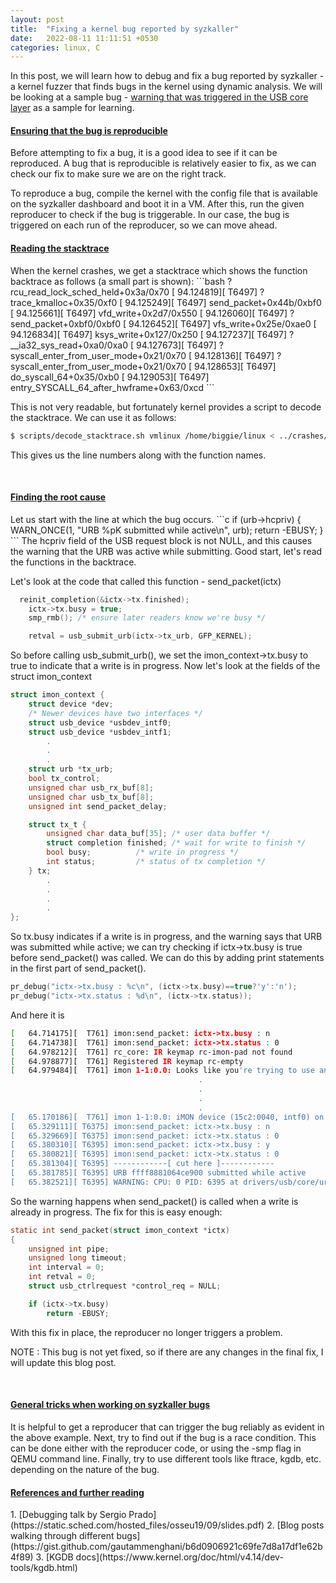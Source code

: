 ```yaml
---
layout: post
title:  "Fixing a kernel bug reported by syzkaller"
date:   2022-08-11 11:11:51 +0530
categories: linux, C
---
```

<style type="text/css">
  img {
    padding: 5px;
    display: block;
  }
</style>
In this post, we will learn how to debug and fix a bug reported by syzkaller - a kernel fuzzer that finds bugs in the kernel using dynamic analysis. We will be looking at a sample bug - [warning that was triggered in the USB core layer](https://syzkaller.appspot.com/bug?id=e378e6a51fbe6c5cc43e34f131cc9a315ef0337e) as a sample for learning.

<h4><b><u>Ensuring that the bug is reproducible</u></b></h4>
Before attempting to fix a bug, it is a good idea to see if it can be reproduced. A bug that is reproducible is relatively easier to fix, as we can check our fix to make sure we are on the right track.

To reproduce a bug, compile the kernel with the config file that is available on the syzkaller dashboard and boot it in a VM. After this, run the given reproducer to check if the bug is triggerable. In our case, the bug is triggered on each run of the reproducer, so we can move ahead.

<h4><b><u>Reading the stacktrace</u></b></h4>
When the kernel crashes, we get a stacktrace which shows the function backtrace as follows (a small part is shown):
```bash
? rcu_read_lock_sched_held+0x3a/0x70
[   94.124819][ T6497]  ? trace_kmalloc+0x35/0xf0
[   94.125249][ T6497]  send_packet+0x44b/0xbf0
[   94.125661][ T6497]  vfd_write+0x2d7/0x550
[   94.126060][ T6497]  ? send_packet+0xbf0/0xbf0
[   94.126452][ T6497]  vfs_write+0x25e/0xae0
[   94.126834][ T6497]  ksys_write+0x127/0x250
[   94.127237][ T6497]  ? __ia32_sys_read+0xa0/0xa0
[   94.127673][ T6497]  ? syscall_enter_from_user_mode+0x21/0x70
[   94.128136][ T6497]  ? syscall_enter_from_user_mode+0x21/0x70
[   94.128653][ T6497]  do_syscall_64+0x35/0xb0
[   94.129053][ T6497]  entry_SYSCALL_64_after_hwframe+0x63/0xcd
```

This is not very readable, but fortunately kernel provides a script to decode the stacktrace. We can use it as follows:
```bash
$ scripts/decode_stacktrace.sh vmlinux /home/biggie/linux < ../crashes/crash.txt > ../crashes/decode.txt
```
This gives us the line numbers along with the function names.

<br>
<h4><b><u>Finding the root cause</u></b></h4>
Let us start with the line at which the bug occurs.
```c
  if (urb->hcpriv) {
      WARN_ONCE(1, "URB %pK submitted while active\n", urb);
      return -EBUSY;
  }
```
The hcpriv field of the USB request block is not NULL, and this causes the warning that the URB was active while submitting. Good start, let's read the functions in the backtrace.

Let's look at the code that called this function - send_packet(ictx)
```c
  reinit_completion(&ictx->tx.finished);
	ictx->tx.busy = true;
	smp_rmb(); /* ensure later readers know we're busy */

	retval = usb_submit_urb(ictx->tx_urb, GFP_KERNEL);
```
So before calling usb_submit_urb(), we set the imon_context->tx.busy to true to indicate that a write is in progress. Now let's look at the fields of the struct imon_context
```c
struct imon_context {
	struct device *dev;
	/* Newer devices have two interfaces */
	struct usb_device *usbdev_intf0;
	struct usb_device *usbdev_intf1;
        .
        .
        .        
	struct urb *tx_urb;
	bool tx_control;
	unsigned char usb_rx_buf[8];
	unsigned char usb_tx_buf[8];
	unsigned int send_packet_delay;

	struct tx_t {
		unsigned char data_buf[35];	/* user data buffer */
		struct completion finished;	/* wait for write to finish */
		bool busy;			/* write in progress */
		int status;			/* status of tx completion */
	} tx;
        .
        .
        .
        .      
};
```

So tx.busy indicates if a write is in progress, and the warning says that URB was submitted while active; we can try checking if ictx->tx.busy is true before send_packet() was called. We can do this by adding print statements in the first part of send_packet().

```c
pr_debug("ictx->tx.busy : %c\n", (ictx->tx.busy)==true?'y':'n');
pr_debug("ictx->tx.status : %d\n", (ictx->tx.status));
```

And here it is
```bash
[   64.714175][  T761] imon:send_packet: ictx->tx.busy : n
[   64.714738][  T761] imon:send_packet: ictx->tx.status : 0
[   64.978212][  T761] rc_core: IR keymap rc-imon-pad not found
[   64.978877][  T761] Registered IR keymap rc-empty
[   64.979484][  T761] imon 1-1:0.0: Looks like you're trying to use an IR protocol this device does not support
                                          .
                                          .
                                          .
                                          .                                          
[   65.170186][  T761] imon 1-1:0.0: iMON device (15c2:0040, intf0) on usb<1:2> initialized
[   65.329111][ T6375] imon:send_packet: ictx->tx.busy : n
[   65.329669][ T6375] imon:send_packet: ictx->tx.status : 0
[   65.380310][ T6395] imon:send_packet: ictx->tx.busy : y
[   65.380821][ T6395] imon:send_packet: ictx->tx.status : 0
[   65.381304][ T6395] ------------[ cut here ]------------
[   65.381785][ T6395] URB ffff8881064ce900 submitted while active
[   65.382521][ T6395] WARNING: CPU: 0 PID: 6395 at drivers/usb/core/urb.c:378 usb_submit_urb+0x14bd/0x1870
```
So the warning happens when send_packet() is called when a write is already in progress. The fix for this is easy enough:

```c
static int send_packet(struct imon_context *ictx)
{
	unsigned int pipe;
	unsigned long timeout;
	int interval = 0;
	int retval = 0;
	struct usb_ctrlrequest *control_req = NULL;

	if (ictx->tx.busy)
	    return -EBUSY;
```
With this fix in place, the reproducer no longer triggers a problem.

NOTE : This bug is not yet fixed, so if there are any changes in the final fix, I will update this blog post.

<br>
<h4><b><u>General tricks when working on syzkaller bugs</u></b></h4>
It is helpful to get a reproducer that can trigger the bug reliably as evident in the above example. Next, try to find out if the bug is a race condition. This can be done either with the reproducer code, or using the -smp flag in QEMU command line. Finally, try to use different tools like ftrace, kgdb, etc. depending on the nature of the bug.

<h4><u>References and further reading</u></h4>
1. [Debugging talk by Sergio Prado](https://static.sched.com/hosted_files/osseu19/09/slides.pdf)
2. [Blog posts walking through different bugs](https://gist.github.com/gautammenghani/b6d0906921c69fe7d8a17df1e62b4f89)
3. [KGDB docs](https://www.kernel.org/doc/html/v4.14/dev-tools/kgdb.html)
